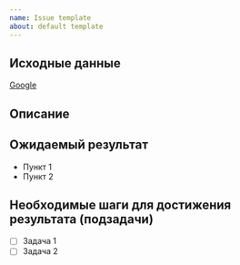```yaml
---
name: Issue template
about: default template
---
```


## Исходные данные

[пример]: <> (Ссылка на дизайн)
[Google](https://www.google.com)

## Описание

[пример]: <> (Необходимо заверстать форму авторизация)

## Ожидаемый результат

[1]: <> (Сверстанная форма авторизация)
[2]: <> (Реагирует на ввод пользователя)
[3]: <> (Валидирует данные)
[4]: <> (Выводить результат)

* Пункт 1
* Пункт 2

## Необходимые шаги для достижения результата (подзадачи)

[1]: <> (Сверстать форму на pug & styl)
[2]: <> (Добавить eventListener на input && submit)
[3]: <> (Добавить проверку на правильность введенных данные)
[4]: <> (Вывести сообщение о результате выполенения в форме)

* [ ] Задача 1
* [ ] Задача 2
